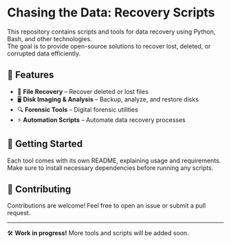 # Chasing the Data: Recovery Scripts

This repository contains scripts and tools for data recovery using Python, Bash, and other technologies.  
The goal is to provide open-source solutions to recover lost, deleted, or corrupted data efficiently.

## 🔹 Features  

- 📂 **File Recovery** – Recover deleted or lost files  
- 🖥️ **Disk Imaging & Analysis** – Backup, analyze, and restore disks  
- 🔍 **Forensic Tools** – Digital forensic utilities  
- ⚡ **Automation Scripts** – Automate data recovery processes  

## 🚀 Getting Started  

Each tool comes with its own README, explaining usage and requirements.  
Make sure to install necessary dependencies before running any scripts.  

## 🤝 Contributing  

Contributions are welcome! Feel free to open an issue or submit a pull request.  

---

🛠 **Work in progress!** More tools and scripts will be added soon.  
